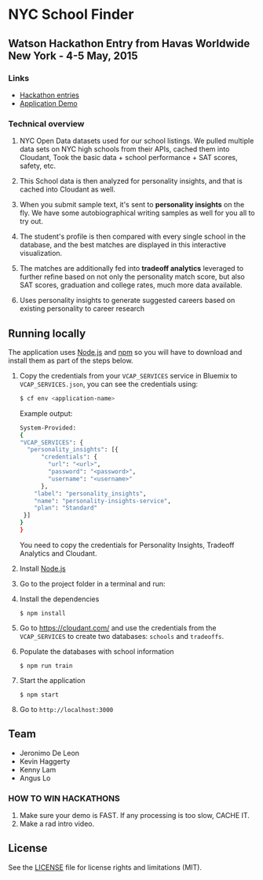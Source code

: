 # NYC School Finder

## Watson Hackathon Entry from Havas Worldwide New York - 4-5 May, 2015

### Links

* [Hackathon entries][hackathon]
* [Application Demo][demo]

### Technical overview

1. NYC Open Data datasets used for our school listings. We pulled multiple data sets on NYC high schools from their APIs, cached them into Cloudant, Took the basic data + school performance + SAT scores, safety, etc.

2. This School data is then analyzed for personality insights, and that is cached into Cloudant as well.

3. When you submit sample text, it's sent to **personality insights** on the fly. We have some autobiographical writing samples as well for you all to try out.

4. The student's profile is then compared with every single school in the database, and the best matches are displayed in this interactive visualization.

5. The matches are additionally fed into **tradeoff analytics** leveraged to further refine based on not only the personality match score, but also SAT scores, graduation and college rates, much more data available.

6. Uses personality insights to generate suggested careers based on existing personality to career research

## Running locally
  The application uses [Node.js](http://nodejs.org/) and [npm](https://www.npmjs.com/) so you will have to download and install them as part of the steps below.

1. Copy the credentials from your `VCAP_SERVICES` service in Bluemix to `VCAP_SERVICES.json`, you can see the credentials using:

    ```sh
    $ cf env <application-name>
    ```
    Example output:
    ```sh
    System-Provided:
    {
    "VCAP_SERVICES": {
      "personality_insights": [{
          "credentials": {
            "url": "<url>",
            "password": "<password>",
            "username": "<username>"
          },
        "label": "personality_insights",
        "name": "personality-insights-service",
        "plan": "Standard"
     }]
    }
    }
    ```

    You need to copy the credentials for Personality Insights, Tradeoff Analytics and Cloudant.

2. Install [Node.js](http://nodejs.org/)
3. Go to the project folder in a terminal and run:
4. Install the dependencies
    ```
    $ npm install
    ```


5. Go to https://cloudant.com/ and use the credentials from the `VCAP_SERVICES` to create two databases: `schools` and `tradeoffs`.

6. Populate the databases with school information
   ```
   $ npm run train
   ```

6. Start the application
   ```
   $ npm start
   ```

7. Go to `http://localhost:3000`

## Team

* Jeronimo De Leon
* Kevin Haggerty
* Kenny Lam
* Angus Lo

### HOW TO WIN HACKATHONS

1. Make sure your demo is FAST. If any processing is too slow, CACHE IT.  
2. Make a rad intro video.

## License

See the [LICENSE](LICENSE) file for license rights and limitations (MIT).

[hackathon]: http://ibmwatsonhackathon.challengepost.com
[demo]: http://nyc-school-finder.mybluemix.net
